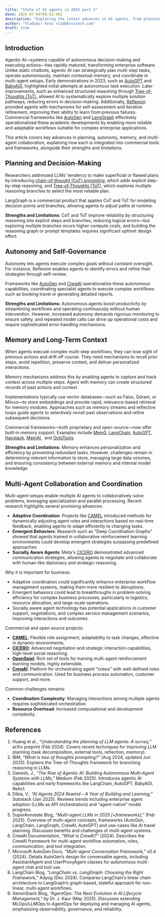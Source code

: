 ```yaml
---
title: "State of AI agents in 2025 part 1"
date: 2025-07-04T00:02:00Z
description: "Exploring the latest advances in AI agents, from planning and decision-making to memory and multi-agent collaboration."
author: "Vladimir Kroz vlad@kroztech.com"
draft: true
---
```


## Introduction

Agentic AI—systems capable of autonomous decision-making and executing actions—has rapidly matured, transforming enterprise software. Unlike static chatbots, agentic AI can strategically plan multi-step tasks, operate autonomously, maintain contextual memory, and coordinate in multi-agent setups. Early demonstrations in 2023, such as [AutoGPT](https://github.com/Significant-Gravitas/AutoGPT) and [BabyAGI](https://github.com/yoheinakajima/babyagi), highlighted initial attempts at autonomous task execution. Later improvements, such as enhanced structured reasoning through [Tree-of-Thoughts (ToT)](https://arxiv.org/abs/2305.10601), allowed AI to systematically explore multiple solution pathways, reducing errors in decision-making. Additionally, [Reflexion](https://arxiv.org/abs/2303.11366) provided agents with mechanisms for self-assessment and iterative refinement, improving their ability to learn from previous failures. Commercial frameworks like [AutoGen](https://microsoft.github.io/autogen/) and [LangGraph](https://github.com/langchain-ai/langgraph) effectively operationalized these academic developments by enabling more reliable and adaptable workflows suitable for complex enterprise applications.

This article covers key advances in planning, autonomy, memory, and multi-agent collaboration, explaining how each is integrated into commercial tools and frameworks, alongside their strengths and limitations.

## Planning and Decision-Making

Researchers addressed LLMs’ tendency to make superficial or flawed plans by introducing [chain-of-thought (CoT) prompting](https://arxiv.org/abs/2201.11903), which adds explicit step-by-step reasoning, and [Tree-of-Thoughts (ToT)](https://arxiv.org/abs/2305.10601), which explores multiple reasoning branches to select the most reliable plan.

LangGraph is a commercial product that applies CoT and ToT for modeling decision points and branches, allowing agents to adjust paths at runtime.

**Strengths and Limitations:** CoT and ToT improve reliability by structuring reasoning into explicit steps and branches, reducing logical errors—but exploring multiple branches incurs higher compute costs, and building the reasoning graph or prompt templates requires significant upfront design effort.

## Autonomy and Self-Governance

Autonomy lets agents execute complex goals without constant oversight. For instance, Reflexion enables agents to identify errors and refine their strategies through self-review.

Frameworks like [AutoGen](https://microsoft.github.io/autogen/) and [CrewAI](https://github.com/crewai/crewai) operationalize these autonomous capabilities, coordinating specialist agents to execute complex workflows such as booking travel or generating detailed reports.

**Strengths and Limitations:** Autonomous agents boost productivity by streamlining workflows and operating continuously without human intervention. However, increased autonomy demands rigorous monitoring to ensure safety, and repeated model calls can drive up operational costs and require sophisticated error-handling mechanisms.

## Memory and Long-Term Context

When agents execute complex multi-step workflows, they can lose sight of previous actions and drift off course. They need mechanisms to recall prior steps, avoid repetition, preserve context, and deliver personalized interactions.

Memory mechanisms address this by enabling agents to capture and track context across multiple steps. Agent with memory can create structured records of past actions and context.

Implementations typically use vector databases—such as Faiss, Qdrant, or Milvus—to store embeddings and provide rapid, relevance-based retrieval for memory modules. Approaches such as memory streams and reflective loops guide agents to selectively revisit past observations and refine subsequent decisions.

Commercial frameworks—both proprietary and open-source—now offer built-in memory support. Examples include [Mem0](https://mem0.ai/), [LangChain](https://github.com/langchain-ai/langchain), [AutoGPT](https://github.com/Significant-Gravitas/AutoGPT), [Haystack](https://github.com/deepset-ai/haystack), [MemAI](https://github.com/MemaryAI/MemaryAI),  and [OctoTools](https://arxiv.org/abs/2502.11271).&#x20;

**Strengths and Limitations:** Memory enhances personalization and efficiency by preventing redundant tasks. However, challenges remain in determining relevant information to store, managing large data volumes, and ensuring consistency between external memory and internal model knowledge.

## Multi-Agent Collaboration and Coordination

Multi-agent setups enable multiple AI agents to collaboratively solve problems, leveraging specialization and parallel processing. Recent research highlights several promising advances:

* **Adaptive Coordination**: Projects like [CAMEL](https://github.com/wl-zhao/CAMEL) introduced methods for dynamically adjusting agent roles and interactions based on real-time feedback, enabling agents to adapt efficiently to changing tasks.
* **Emergent Behaviors**: Research such as "Deep Coordination Graphs" showed that agents trained in collaborative reinforcement learning environments could develop emergent strategies surpassing predefined approaches.
* **Socially Aware Agents**: Meta's [CICERO](https://github.com/facebookresearch/cicero) demonstrated advanced communication strategies, allowing agents to negotiate and collaborate with human-like diplomacy and strategic reasoning.

Why it is important for business:
* Adaptive coordination could significantly enhance enterprise workflow management systems, making them more resilient to disruptions.
* Emergent behaviors could lead to breakthroughs in problem-solving efficiency for complex business processes, particularly in logistics, resource allocation, and large-scale operations.
* Socially aware agent technology has potential applications in customer support, negotiations, and complex service management scenarios, improving interactions and outcomes.

Commercial and open source projects:

* **[CAMEL](https://github.com/wl-zhao/CAMEL)**: Flexible role assignment, adaptability to task changes, effective in dynamic environments.
* **[CICERO](https://github.com/facebookresearch/cicero)**: Advanced negotiation and strategic interaction capabilities, high-level social reasoning.
* **[OpenSpiel](https://github.com/deepmind/open_spiel)**: Rich set of tools for training multi-agent reinforcement learning models, highly extensible.
* **[CrewAI](https://github.com/crewai/crewai)**: Platform for orchestrating agent “crews” with well-defined roles and communication. Used for business process automation, customer support, and more.

Common challenges remains:

* **Coordination Complexity**: Managing interactions among multiple agents requires sophisticated orchestration.
* **Resource Overhead**: Increased computational and development complexity.

## References

1. Huang et al., *“Understanding the planning of LLM agents: A survey,”* arXiv preprint (Feb 2024). Covers recent techniques for improving LLM planning (task decomposition, external tools, reflection, memory).
2. IBM, *“What is tree of thoughts prompting?”* (Aug 2024, updated Jun 2025). Explains the Tree-of-Thoughts framework for branching reasoning in LLMs.
3. Ganesh, J., *“The Rise of Agentic AI: Building Autonomous Multi-Agent Systems with LLMs,”* Medium (Feb 2025). Introduces agentic AI capabilities and early frameworks like LangChain, AutoGPT, BabyAGI, ReAct.
4. Dibia, V., *“AI Agents 2024 Rewind – A Year of Building and Learning,”* Substack (Jan 2025). Reviews trends including enterprise agent adoption (LLMs as API orchestrators) and “agent-native” model progress.
5. SuperAnnotate Blog, *“Multi-agent LLMs in 2025 \[+frameworks],”* (Feb 2025). Overview of multi-agent concepts, frameworks (AutoGen, LangChain, LangGraph, CrewAI, AutoGPT) and use-cases like AI travel planning. Discusses benefits and challenges of multi-agent systems.
6. CrewAI Documentation, *“What is CrewAI?”* (2024). Describes the CrewAI framework for multi-agent workflow automation, roles, communication, and tool integration.
7. Microsoft AutoGen Docs, *“Multi-agent Conversation Framework,”* v0.4 (2024). Details AutoGen’s design for conversable agents, including AssistantAgent and UserProxyAgent classes for autonomous multi-agent chat and tool use.
8. LangChain Blog, *“LangChain vs. LangGraph: Choosing the Right Framework,”* Adyog (Dec 2024). Compares LangChain’s linear chain architecture to LangGraph’s graph-based, stateful approach for non-linear, multi-agent workflows.
9. XenonStack Blog, *“AgentOps: The Next Evolution in AI Lifecycle Management,”* by Dr. J. Kaur (May 2025). Discusses extending MLOps/LLMOps to AgentOps for deploying and managing AI agents, emphasizing observability, governance, and reliability.

